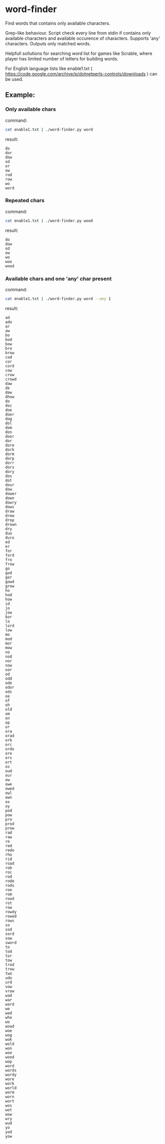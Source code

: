 # word-finder
Find words that contains only available characters.

Grep-like behaviour. Script check every line from stdin if contains only available characters and
available occurence of characters. Supports 'any' characters. Outputs only matched words.

Helpfull sollutions for searching word list for games like Scrable, where player has limited
number of letters for building words.

For English language lists like enable1.txt ( https://code.google.com/archive/p/dotnetperls-controls/downloads )
can be used.

## Example:

### Only available chars
command:
```bash
cat enable1.txt | ./word-finder.py word
```

result:
```
do
dor
dow
od
or
ow
rod
row
wo
word
```

### Repeated chars
command:
```bash
cat enable1.txt | ./word-finder.py wood
```

result:
```
do
dow
od
ow
wo
woo
wood
```

### Available chars and one 'any' char present
command:
```bash
cat enable1.txt | ./word-finder.py word --any 1
```

result:
```
ad
ado
ar
aw
bo
bod
bow
bro
brow
cod
cor
cord
cow
crow
crowd
daw
de
dew
dhow
do
doc
doe
doer
dog
dol
dom
don
door
dor
dore
dork
dorm
dorp
dorr
dors
dory
dos
dot
dour
dow
dower
down
dowry
dows
draw
drew
drop
drown
dry
duo
duro
ed
er
for
ford
fro
frow
go
god
gor
gowd
grow
ho
hod
how
id
jo
jow
kor
lo
lord
low
mo
mod
mor
mow
no
nod
nor
now
oar
od
odd
ode
odor
ods
oe
of
oh
old
om
on
op
or
ora
orad
orb
orc
ordo
ore
ors
ort
os
oud
our
ow
owe
owed
owl
own
ox
oy
pod
pow
pro
prod
prow
rad
raw
re
red
redo
rho
rid
road
rob
roc
rod
rode
rods
roe
rom
rood
rot
row
rowdy
rowed
rows
so
sod
sord
sow
sword
to
tod
tor
tow
trod
trow
two
udo
urd
vow
vrow
wad
war
ward
we
wed
who
wo
woad
woe
wog
wok
wold
won
woo
wood
wop
word
words
wordy
wore
work
world
worm
worn
wort
wos
wot
wow
wry
wud
yo
yod
yow
```
